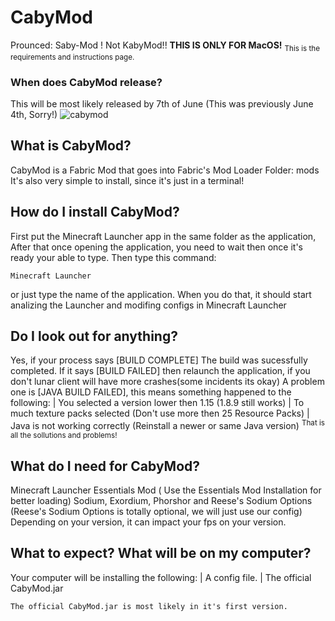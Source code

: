 # CabyMod 
Prounced: Saby-Mod ! Not KabyMod!!
**THIS IS ONLY FOR MacOS!**
<sub> This is the requirements and instructions page. </sub>
### When does CabyMod release?
This will be most likely released by 7th of June (This was previously June 4th, Sorry!)
![cabymod](https://github.com/samxCoding/CabyMod/assets/100733048/56454375-64cb-4c79-b91e-050f4297bb6d)


## What is CabyMod?
CabyMod is a Fabric Mod that goes into Fabric's Mod Loader Folder: mods
It's also very simple to install, since it's just in a terminal!


## How do I install CabyMod?
First put the Minecraft Launcher app in the same folder as the application,
After that once opening the application, you need to wait then once it's ready your able to type. Then type this command:
```
Minecraft Launcher
```
or just type the name of the application.
When you do that, it should start analizing the Launcher and modifing configs in Minecraft Launcher
## Do I look out for anything?
Yes, if your process says [BUILD COMPLETE] The build was sucessfully completed.
If it says [BUILD FAILED] then relaunch the application, if you don't lunar client will have more crashes(some incidents its okay)
A problem one is [JAVA BUILD FAILED], this means something happened to the following:
  | You selected a version lower then 1.15 (1.8.9 still works)
  | To much texture packs selected (Don't use more then 25 Resource Packs)
  | Java is not working correctly (Reinstall a newer or same Java version)
<sup> That is all the sollutions and problems! </sup>

## What do I need for CabyMod?
Minecraft Launcher
Essentials Mod ( Use the Essentials Mod Installation for better loading)
Sodium, Exordium, Phorshor and Reese's Sodium Options (Reese's Sodium Options is totally optional, we will just use our config)
Depending on your version, it can impact your fps on your version.


## What to expect? What will be on my computer?
Your computer will be installing the following:
| A config file.
| The official CabyMod.jar 
```
The official CabyMod.jar is most likely in it's first version.
```
